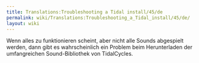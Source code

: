 ```yaml
---
title: Translations:Troubleshooting a Tidal install/45/de
permalink: wiki/Translations:Troubleshooting_a_Tidal_install/45/de/
layout: wiki
---
```


Wenn alles zu funktionieren scheint, aber nicht alle Sounds abgespielt
werden, dann gibt es wahrscheinlich ein Problem beim Herunterladen der
umfangreichen Sound-Bibliothek von TidalCycles.
